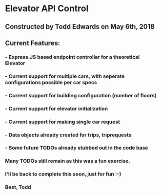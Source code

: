 # Elevator API Control

## Constructed by Todd Edwards on May 6th, 2018

## Current Features:

### - Express.JS based endpoint controller for a theoretical Elevator
### - Current support for multiple cars, with seperate configurations possible per car specs
### - Current support for building configuration (number of floors)
### - Current support for elevator initialization
### - Current support for making single car request
### - Data objects already created for trips, triprequests
### - Some future TODOs already stubbed out in the code base


### Many TODOs still remain as this was a fun exercise.

### I'll be back to complete this soon, just for fun :-)

### Best,  Todd